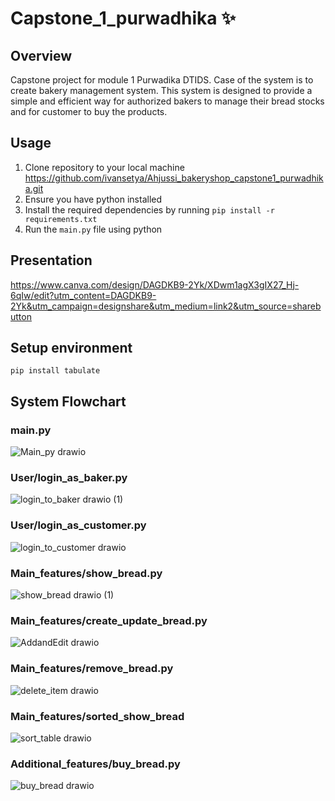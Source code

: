 # Capstone_1_purwadhika ✨
## Overview
Capstone project for module 1 Purwadika DTIDS. Case of the system is to create bakery management system. This system is designed to provide a simple and efficient way for authorized bakers to manage their bread stocks and for customer to buy the products.

## Usage
1. Clone repository to your local machine https://github.com/ivansetya/Ahjussi_bakeryshop_capstone1_purwadhika.git
2. Ensure you have python installed
3. Install the required dependencies by running `pip install -r requirements.txt`
4. Run the `main.py` file using python

## Presentation
https://www.canva.com/design/DAGDKB9-2Yk/XDwm1agX3gIX27_Hj-6qIw/edit?utm_content=DAGDKB9-2Yk&utm_campaign=designshare&utm_medium=link2&utm_source=sharebutton

## Setup environment
```
pip install tabulate

```
## System Flowchart
### main.py
![Main_py drawio](https://github.com/ivansetya/Ahjussi_bakeryshop_capstone1_purwadhika/assets/75768911/b692136a-87ec-4b6d-a1ab-9a19fc282208)
### User/login_as_baker.py
![login_to_baker drawio (1)](https://github.com/ivansetya/Ahjussi_bakeryshop_capstone1_purwadhika/assets/75768911/94f22abc-1871-4605-b641-6ec6a0bedc70)
### User/login_as_customer.py
![login_to_customer drawio](https://github.com/ivansetya/Ahjussi_bakeryshop_capstone1_purwadhika/assets/75768911/0c6bb12a-4537-4093-b27e-7d7280b84e69)
### Main_features/show_bread.py
![show_bread drawio (1)](https://github.com/ivansetya/Ahjussi_bakeryshop_capstone1_purwadhika/assets/75768911/96e26572-add0-4484-9f50-4db36c8efe85)
### Main_features/create_update_bread.py
![AddandEdit drawio](https://github.com/ivansetya/Ahjussi_bakeryshop_capstone1_purwadhika/assets/75768911/6772ba2d-fe27-4ce4-bc1f-0ea4fd01c893)
### Main_features/remove_bread.py
![delete_item drawio](https://github.com/ivansetya/Ahjussi_bakeryshop_capstone1_purwadhika/assets/75768911/42183b4a-4bbd-4c2a-b0d6-b593d210aef5)
### Main_features/sorted_show_bread
![sort_table drawio](https://github.com/ivansetya/Ahjussi_bakeryshop_capstone1_purwadhika/assets/75768911/53a04b75-03ec-410e-a1d4-8fb8511fc637)
### Additional_features/buy_bread.py
![buy_bread drawio](https://github.com/ivansetya/Ahjussi_bakeryshop_capstone1_purwadhika/assets/75768911/db65601f-cdb1-4ad2-be1d-5276428bea87)
